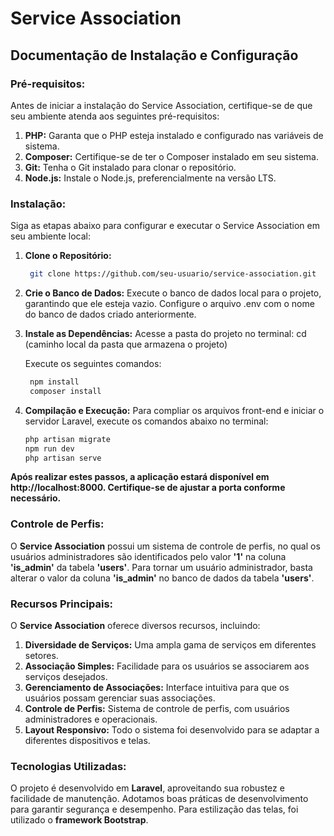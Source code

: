 # Service Association

## Documentação de Instalação e Configuração

### Pré-requisitos:

Antes de iniciar a instalação do Service Association, certifique-se de que seu ambiente atenda aos seguintes pré-requisitos:

1. **PHP:** Garanta que o PHP esteja instalado e configurado nas variáveis de sistema.
2. **Composer:** Certifique-se de ter o Composer instalado em seu sistema.
3. **Git:** Tenha o Git instalado para clonar o repositório.
4. **Node.js:** Instale o Node.js, preferencialmente na versão LTS.

### Instalação:

Siga as etapas abaixo para configurar e executar o Service Association em seu ambiente local:

1. **Clone o Repositório:**
   ```bash
    git clone https://github.com/seu-usuario/service-association.git

2. **Crie o Banco de Dados:**
    Execute o banco de dados local para o projeto, garantindo que ele esteja vazio.
    Configure o arquivo .env com o nome do banco de dados criado anteriormente.

3. **Instale as Dependências:**
    Acesse a pasta do projeto no terminal:
   cd (caminho local da pasta que armazena o projeto)

    Execute os seguintes comandos:
   ```bash
    npm install
    composer install

5. **Compilação e Execução:**
   Para compliar os arquivos front-end e iniciar o servidor Laravel, execute os comandos abaixo no terminal:
   ```bash
   php artisan migrate
   npm run dev
   php artisan serve

**Após realizar estes passos, a aplicação estará disponível em http://localhost:8000. Certifique-se de ajustar a porta conforme necessário.**    

### Controle de Perfis:

O **Service Association** possui um sistema de controle de perfis, no qual os usuários administradores são identificados pelo valor **'1'** na coluna **'is_admin'** da tabela **'users'**. Para tornar um usuário administrador, basta alterar o valor da coluna **'is_admin'** no banco de dados da tabela **'users'**.

### Recursos Principais:
O **Service Association** oferece diversos recursos, incluindo:

1. **Diversidade de Serviços:** Uma ampla gama de serviços em diferentes setores.
2. **Associação Simples:** Facilidade para os usuários se associarem aos serviços desejados.
3. **Gerenciamento de Associações:** Interface intuitiva para que os usuários possam gerenciar suas associações.
4. **Controle de Perfis:** Sistema de controle de perfis, com usuários administradores e operacionais.
5. **Layout Responsivo:** Todo o sistema foi desenvolvido para se adaptar a diferentes dispositivos e telas.

 ### Tecnologias Utilizadas:
O projeto é desenvolvido em **Laravel**, aproveitando sua robustez e facilidade de manutenção. Adotamos boas práticas de desenvolvimento para garantir segurança e desempenho. Para estilização das telas, foi utilizado o **framework Bootstrap**.


   
